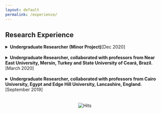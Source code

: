 ```yaml
---
layout: default
permalink: /experience/
---
```


## Research Experience<a name="research"></a>

<details>

<summary><b>Undergraduate Researcher (Minor Project)</b>[Dec 2020]</summary>
 
 * Under [Dr. Deepak Gupta's](https://scholar.google.com/citations?user=MpPI1p4AAAAJ&hl=en) guidance, Proposed a method for generating domain-controlled titles for scientific papers using text-to-text transformer model.
 * Framework: Python (Pytorch)


</details>
<br>

<details>
  
<summary><b>Undergraduate Researcher, collaborated with professors from Near East University, Mersin, Turkey and State University of Ceará, Brazil.</b> [March 2020]</summary>

 Following are the points:

 * Proposed and implemented a GAN called CovidGAN that generated synthetic chest X-ray images to enhance the performance of CNN for Covid-19 detection. The research aimed at improved Covid-19 detection and more robust radiology systems. Paper published in IEEE Access
 * Framework: Python (Keras)

</details>
<br>
<details>
  
<summary><b>Undergraduate Researcher, collaborated with professors from Cairo University, Egypt and Edge Hill University, Lancashire, England.</b> [September 2019]</summary>
 
 * Proposed and implemented an optimised DenseNet model which has been contrasted with the current CNN architectures by considering two (time and accuracy) quality measures. The study indicated that the performance of the optimised DenseNet model was close to that of the established CNN architectures with far fewer parameters and computation time. Paper published in Computers and Electronics in Agriculture, Elsevier.
 * Frameworks: Python (TensorFlow and Keras) 

</details>

<br>
<br>

<center> <img src="https://hitcounter.pythonanywhere.com/count/tag.svg" alt="Hits"> </center>

